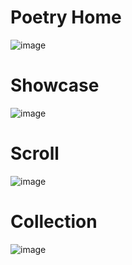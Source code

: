 # Poetry Home 
![image](https://github.com/S-ciz/Poetry/assets/95995178/a2c08738-4893-4be4-a584-8955bed0e4d4)

# Showcase 
![image](https://github.com/S-ciz/Poetry/assets/95995178/d08a54e1-0e6d-4104-9f71-2b4aa2011baf)

# Scroll 
![image](https://github.com/S-ciz/Poetry/assets/95995178/64797b35-fc2b-4505-8820-14f35e7eca39)

# Collection 
![image](https://github.com/S-ciz/Poetry/assets/95995178/3971f216-2791-4c91-8a7d-6e302808637e)




